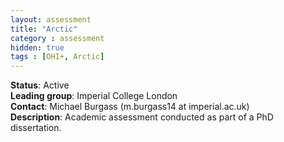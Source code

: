 ```yaml
---
layout: assessment
title: "Arctic"
category : assessment
hidden: true
tags : [OHI+, Arctic]
---
```


**Status**: Active  
**Leading group**: Imperial College London  
**Contact**: Michael Burgass (m.burgass14 at imperial.ac.uk)  
**Description**: Academic assessment conducted as part of a PhD dissertation.

